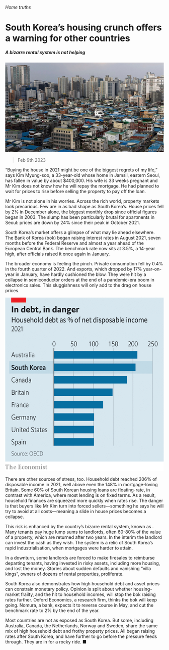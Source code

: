 ###### Home truths

# South Korea’s housing crunch offers a warning for other countries 

##### A bizarre rental system is not helping 

![image](images/20230211_FNP502.jpg) 

> Feb 9th 2023 

“Buying the house in 2021 might be one of the biggest regrets of my life,” says Kim Myung-soo, a 33-year-old whose home in Jamsil, eastern Seoul, has fallen in value by about $400,000. His wife is 33 weeks pregnant and Mr Kim does not know how he will repay the mortgage. He had planned to wait for prices to rise before selling the property to pay off the loan. 

Mr Kim is not alone in his worries. Across the rich world, property markets look precarious. Few are in as bad shape as South Korea’s. House prices fell by 2% in December alone, the biggest monthly drop since official figures began in 2003. The slump has been particularly brutal for apartments in Seoul: prices are down by 24% since their peak in October 2021. 

South Korea’s market offers a glimpse of what may lie ahead elsewhere. The Bank of Korea (bok) began raising interest rates in August 2021, seven months before the Federal Reserve and almost a year ahead of the European Central Bank. The benchmark rate now sits at 3.5%, a 14-year high, after officials raised it once again in January.

The broader economy is feeling the pinch. Private consumption fell by 0.4% in the fourth quarter of 2022. And exports, which dropped by 17% year-on-year in January, have hardly cushioned the blow. They were hit by a collapse in semiconductor orders at the end of a pandemic-era boom in electronics sales. This sluggishness will only add to the drag on house prices.

![image](images/20230211_FNC718.png) 


There are other sources of stress, too. Household debt reached 206% of disposable income in 2021, well above even the 148% in mortgage-loving Britain. Some 60% of South Korean housing loans are floating-rate, in contrast with America, where most lending is on fixed terms. As a result, household finances are squeezed more quickly when rates rise. The danger is that buyers like Mr Kim turn into forced sellers—something he says he will try to avoid at all costs—meaning a slide in house prices becomes a collapse. 

This risk is enhanced by the country’s bizarre rental system, known as . Many tenants pay huge lump sums to landlords, often 60-80% of the value of a property, which are returned after two years. In the interim the landlord can invest the cash as they wish. The system is a relic of South Korea’s rapid industrialisation, when mortgages were harder to attain.

In a downturn, some landlords are forced to make firesales to reimburse departing tenants, having invested in risky assets, including more housing, and lost the money. Stories about sudden defaults and vanishing “villa kings”, owners of dozens of rental properties, proliferate. 

South Korea also demonstrates how high household debt and asset prices can constrain monetary policy. Opinion is split about whether housing-market frailty, and the hit to household incomes, will stop the bok raising rates further. Oxford Economics, a research firm, thinks the bok will keep going. Nomura, a bank, expects it to reverse course in May, and cut the benchmark rate to 2% by the end of the year. 

Most countries are not as exposed as South Korea. But some, including Australia, Canada, the Netherlands, Norway and Sweden, share the same mix of high household debt and frothy property prices. All began raising rates after South Korea, and have further to go before the pressure feeds through. They are in for a rocky ride. ■


